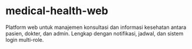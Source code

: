 # medical-health-web
Platform web untuk manajemen konsultasi dan informasi kesehatan antara pasien, dokter, dan admin. Lengkap dengan notifikasi, jadwal, dan sistem login multi-role.
